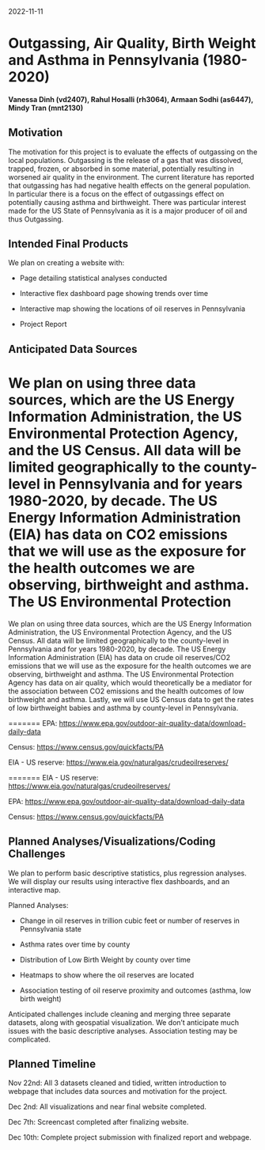 2022-11-11

# Outgassing, Air Quality, Birth Weight and Asthma in Pennsylvania (1980-2020)

#### Vanessa Dinh (vd2407), Rahul Hosalli (rh3064), Armaan Sodhi (as6447), Mindy Tran (mnt2130)

## Motivation

The motivation for this project is to evaluate the effects of outgassing
on the local populations. Outgassing is the release of a gas that was
dissolved, trapped, frozen, or absorbed in some material, potentially
resulting in worsened air quality in the environment. The current
literature has reported that outgassing has had negative health effects
on the general population. In particular there is a focus on the effect
of outgassings effect on potentially causing asthma and birthweight.
There was particular interest made for the US State of Pennsylvania as
it is a major producer of oil and thus Outgassing.

## Intended Final Products

We plan on creating a website with:

-   Page detailing statistical analyses conducted

-   Interactive flex dashboard page showing trends over time

-   Interactive map showing the locations of oil reserves in
    Pennsylvania

-   Project Report

## Anticipated Data Sources

 We plan on using three data sources, which are the
US Energy Information Administration, the US Environmental Protection
Agency, and the US Census. All data will be limited geographically to
the county-level in Pennsylvania and for years 1980-2020, by decade. The
US Energy Information Administration (EIA) has data on CO2 emissions
that we will use as the exposure for the health outcomes we are
observing, birthweight and asthma. The US Environmental Protection
=======
We plan on using three data sources, which are the US Energy Information
Administration, the US Environmental Protection Agency, and the US
Census. All data will be limited geographically to the county-level in
Pennsylvania and for years 1980-2020, by decade. The US Energy
Information Administration (EIA) has data on crude oil reserves/CO2
emissions that we will use as the exposure for the health outcomes we
are observing, birthweight and asthma. The US Environmental Protection
Agency has data on air quality, which would theoretically be a mediator
for the association between CO2 emissions and the health outcomes of low
birthweight and asthma. Lastly, we will use US Census data to get the
rates of low birthweight babies and asthma by county-level in
Pennsylvania.

======= EPA:
<https://www.epa.gov/outdoor-air-quality-data/download-daily-data>

Census: <https://www.census.gov/quickfacts/PA>

EIA - US reserve: <https://www.eia.gov/naturalgas/crudeoilreserves/>


=======
EIA - US reserve: <https://www.eia.gov/naturalgas/crudeoilreserves/>

EPA: <https://www.epa.gov/outdoor-air-quality-data/download-daily-data>

Census: <https://www.census.gov/quickfacts/PA>


## Planned Analyses/Visualizations/Coding Challenges

We plan to perform basic descriptive statistics, plus regression
analyses. We will display our results using interactive flex dashboards,
and an interactive map.

Planned Analyses:

-   Change in oil reserves in trillion cubic feet or number of reserves
    in Pennsylvania state

-   Asthma rates over time by county

-   Distribution of Low Birth Weight by county over time

-   Heatmaps to show where the oil reserves are located

-   Association testing of oil reserve proximity and outcomes (asthma,
    low birth weight)

Anticipated challenges include cleaning and merging three separate
datasets, along with geospatial visualization. We don’t anticipate much
issues with the basic descriptive analyses. Association testing may be
complicated.

## Planned Timeline

Nov 22nd: All 3 datasets cleaned and tidied, written introduction to
webpage that includes data sources and motivation for the project.

Dec 2nd: All visualizations and near final website completed.

Dec 7th: Screencast completed after finalizing website.

Dec 10th: Complete project submission with finalized report and webpage.
